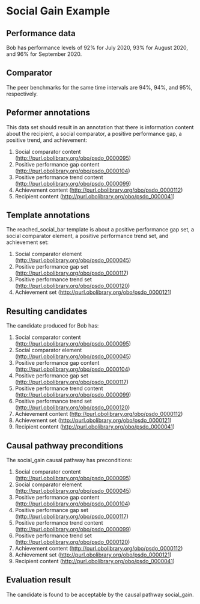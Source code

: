 # Social Gain Example

## Performance data
Bob has performance levels of 92% for July 2020, 93% for August 2020, and 96% for September 2020. 

## Comparator
The peer benchmarks for the same time intervals are 94%, 94%, and 95%, respectively. 

## Peformer annotations
This data set should result in an annotation that there is information content about the recipient, a social comparator, a positive performance gap, a positive trend, and achievement:

1. Social comparator content (http://purl.obolibrary.org/obo/psdo_0000095)
2. Positive performance gap content (http://purl.obolibrary.org/obo/psdo_0000104)
3. Positive performance trend content (http://purl.obolibrary.org/obo/psdo_0000099)
4. Achievement content (http://purl.obolibrary.org/obo/psdo_0000112)
5. Recipient content (http://purl.obolibrary.org/obo/psdo_0000041)

## Template annotations
The reached_social_bar template is about a positive performance gap set, a social comparator element, a positive performance trend set, and achievement set:
1. Social comparator element (http://purl.obolibrary.org/obo/psdo_0000045)
2. Positive performance gap set (http://purl.obolibrary.org/obo/psdo_0000117)
3. Positive performance trend set (http://purl.obolibrary.org/obo/psdo_0000120)
4. Achievement set (http://purl.obolibrary.org/obo/psdo_0000121)

## Resulting candidates
The candidate produced for Bob has:

1. Social comparator content (http://purl.obolibrary.org/obo/psdo_0000095)
2. Social comparator element (http://purl.obolibrary.org/obo/psdo_0000045)
3. Positive performance gap content (http://purl.obolibrary.org/obo/psdo_0000104)
4. Positive performance gap set (http://purl.obolibrary.org/obo/psdo_0000117)
5. Positive performance trend content (http://purl.obolibrary.org/obo/psdo_0000099)
6. Positive performance trend set (http://purl.obolibrary.org/obo/psdo_0000120)
7. Achievement content (http://purl.obolibrary.org/obo/psdo_0000112)
8. Achievement set (http://purl.obolibrary.org/obo/psdo_0000121)
9. Recipient content (http://purl.obolibrary.org/obo/psdo_0000041)

## Causal pathway preconditions
The social_gain causal pathway has preconditions:

1. Social comparator content (http://purl.obolibrary.org/obo/psdo_0000095)
2. Social comparator element (http://purl.obolibrary.org/obo/psdo_0000045)
3. Positive performance gap content (http://purl.obolibrary.org/obo/psdo_0000104)
4. Positive performance gap set (http://purl.obolibrary.org/obo/psdo_0000117)
5. Positive performance trend content (http://purl.obolibrary.org/obo/psdo_0000099)
6. Positive performance trend set (http://purl.obolibrary.org/obo/psdo_0000120)
7. Achievement content (http://purl.obolibrary.org/obo/psdo_0000112)
8. Achievement set (http://purl.obolibrary.org/obo/psdo_0000121)
9. Recipient content (http://purl.obolibrary.org/obo/psdo_0000041)

## Evaluation result
The candidate is found to be acceptable by the causal pathway social_gain.

